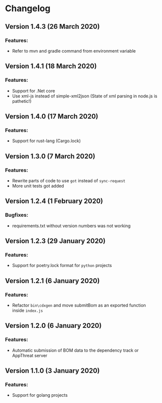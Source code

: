 # Changelog

## Version 1.4.3 (26 March 2020)

### Features:

- Refer to mvn and gradle command from environment variable

## Version 1.4.1 (18 March 2020)

### Features:

- Support for .Net core
- Use xml-js instead of simple-xml2json (State of xml parsing in node.js is pathetic!)

## Version 1.4.0 (17 March 2020)

### Features:

- Support for rust-lang (Cargo.lock)

## Version 1.3.0 (7 March 2020)

### Features:

- Rewrite parts of code to use `got` instead of `sync-request`
- More unit tests got added

## Version 1.2.4 (1 February 2020)

### Bugfixes:

- requirements.txt without version numbers was not working

## Version 1.2.3 (29 January 2020)

### Features:

- Support for poetry.lock format for `python` projects

## Version 1.2.1 (6 January 2020)

### Features:

- Refactor `bin\cdxgen` and move submitBom as an exported function inside `index.js`

## Version 1.2.0 (6 January 2020)

### Features:

- Automatic submission of BOM data to the dependency track or AppThreat server

## Version 1.1.0 (3 January 2020)

### Features:

- Support for golang projects
